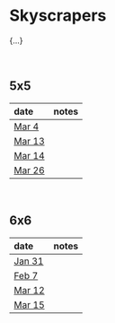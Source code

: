 # Skyscrapers

{...}


<br>


## 5x5

| date | notes |
| :--- | :---- |
| [Mar 4](https://brainbashers.com/showskyscrapers.asp?date=0304&size=5&diff=3) | |
| [Mar 13](https://brainbashers.com/showskyscrapers.asp?date=0313&size=5&diff=3) | |
| [Mar 14](https://brainbashers.com/showskyscrapers.asp?date=0314&size=5&diff=3) | |
| [Mar 26](https://brainbashers.com/showskyscrapers.asp?date=0326&size=5&diff=3) | |


<br>


## 6x6

| date | notes |
| :--- | :---- |
| [Jan 31](https://brainbashers.com/showskyscrapers.asp?date=0131&size=6&diff=3) | |
| [Feb 7](https://brainbashers.com/showskyscrapers.asp?date=0207&size=6&diff=3) | |
| [Mar 12](https://brainbashers.com/showskyscrapers.asp?date=0312&size=6&diff=3) | |
| [Mar 15](https://brainbashers.com/showskyscrapers.asp?date=0315&size=6&diff=3) | |
